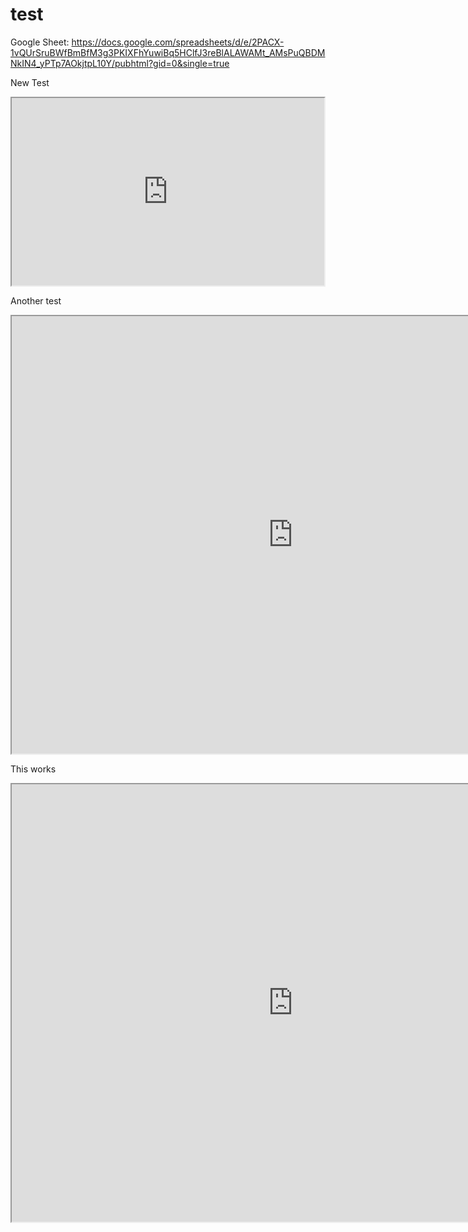 # test

Google Sheet:
https://docs.google.com/spreadsheets/d/e/2PACX-1vQUrSruBWfBmBfM3g3PKIXFhYuwiBq5HClfJ3reBlALAWAMt_AMsPuQBDMNkIN4_yPTp7AOkjtpL10Y/pubhtml?gid=0&single=true

New Test
<iframe src="https://docs.google.com/spreadsheets/d/e/2PACX-1vQUrSruBWfBmBfM3g3PKIXFhYuwiBq5HClfJ3reBlALAWAMt_AMsPuQBDMNkIN4_yPTp7AOkjtpL10Y/pubhtml" noborder="0" width="500" height="300" scrolling="yes" seamless></iframe>



Another test
<iframe src="https://docs.google.com/spreadsheets/d/1qIXwQbhJLCfYAkDOlzoYMEfQOV36VS8ZmSvObnCE-rI/edit?rm=minimal#gid=0" noborder="0" width="900" height="700" scrolling="yes" seamless></iframe>



This works 
<iframe src="https://docs.google.com/spreadsheets/d/1qIXwQbhJLCfYAkDOlzoYMEfQOV36VS8ZmSvObnCE-rI/edit#gid=0" noborder="0" width="900" height="700" scrolling="yes" seamless></iframe>

